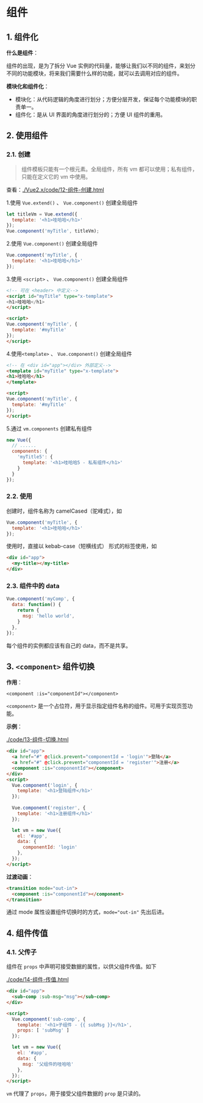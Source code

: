# 组件

## 1. 组件化

**什么是组件**：

组件的出现，是为了拆分 Vue 实例的代码量，能够让我们以不同的组件，来划分不同的功能模块，将来我们需要什么样的功能，就可以去调用对应的组件。

**模块化和组件化**：

* 模块化：从代码逻辑的角度进行划分；方便分层开发，保证每个功能模块的职责单一。
* 组件化：是从 UI 界面的角度进行划分的；方便 UI 组件的重用。

## 2. 使用组件

### 2.1. 创建

>组件模板只能有一个根元素。全局组件，所有 vm 都可以使用；私有组件，只能在定义它的 vm 中使用。

查看：[./Vue2.x/code/12-组件-创建.html](./Vue2.x/code/12-组件-创建.html)

1.使用 `Vue.extend()` 、 `Vue.component()` 创建全局组件

```javascript
let titleVm = Vue.extend({
  template: '<h1>哇哈哈</h1>'
});
Vue.component('myTitle', titleVm);
```

2.使用 `Vue.component()` 创建全局组件

```javascript
Vue.component('myTitle', {
  template: '<h1>哇哈哈</h1>'
});
```

3.使用 `<script>` 、 `Vue.component()` 创建全局组件

```html
<!-- 可在 <header> 中定义-->
<script id="myTitle" type="x-template">
<h1>哇哈哈</h1>
</script>

<script>
Vue.component('myTitle', {
  template: '#myTitle'
});
</script>
```

4.使用`<template>` 、 `Vue.component()` 创建全局组件

```html
<!-- 在 <div id="app"></div> 外部定义-->
<template id="myTitle" type="x-template">
<h1>哇哈哈</h1>
</template>

<script>
Vue.component('myTitle', {
  template: '#myTitle'
});
</script>
```

5.通过 `vm.components` 创建私有组件

```javascript
new Vue({
  // ......
  components: {
    'myTitle5': {
      template: '<h1>哇哈哈5 - 私有组件</h1>'
    }
  }
});
```

### 2.2. 使用

创建时，组件名称为 camelCased（驼峰式），如

```javascript
Vue.component('myTitle', {
  template: '<h1>哇哈哈</h1>'
});
```

使用时，直接以 kebab-case（短横线式） 形式的标签使用，如

```html
<div id="app">
  <my-title></my-title>
</div>
```

### 2.3. 组件中的 data

```javascript
Vue.component('myComp', {
  data: function() {
    return {
      msg: 'hello world',
    }
  },
});
```

每个组件的实例都应该有自己的 data，而不是共享。

## 3. `<component>` 组件切换

**作用**：

`<component :is="componentId"></component>`

`<component>` 是一个占位符，用于显示指定组件名称的组件。可用于实现页签功能。

**示例**：

[./code/13-组件-切换.html](./code/13-组件-切换.html)

```html
<div id="app">
  <a href="#" @click.prevent="componentId = 'login'">登陆</a>
  <a href="#" @click.prevent="componentId = 'register'">注册</a>
  <component :is="componentId"></component>
</div>
<script>
  Vue.component('login', {
    template: '<h1>登陆组件</h1>'
  });
  
  Vue.component('register', {
    template: '<h1>注册组件</h1>'
  });

  let vm = new Vue({
    el: '#app',
    data: {
      componentId: 'login'
    },
  });
</script>
```

**过渡动画**：

```html
<transition mode="out-in">
  <component :is="componentId"></component>
</transition>
```

通过 mode 属性设置组件切换时的方式，`mode="out-in"` 先出后进。

## 4. 组件传值

### 4.1. 父传子

组件在 `props` 中声明可接受数据的属性，以供父组件传值。如下

[./code/14-组件-传值.html](./code/14-组件-传值.html)

```html
<div id="app">
  <sub-comp :sub-msg="msg"></sub-comp>
</div>

<script>
  Vue.component('sub-comp', {
    template: '<h1>子组件 - {{ subMsg }}</h1>',
    props: [ 'subMsg' ]
  });

  let vm = new Vue({
    el: '#app',
    data: {
      msg: '父组件的哇哈哈'
    },
  });
</script>
```

`vm` 代理了 `props`，用于接受父组件数据的 `prop` 是只读的。